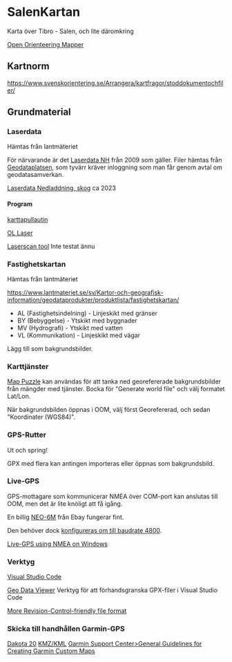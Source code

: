 # SalenKartan

Karta över Tibro - Salen, och lite däromkring

[Open Orienteering Mapper](https://www.openorienteering.org/apps/mapper/)

## Kartnorm

https://www.svenskorientering.se/Arrangera/kartfragor/stoddokumentochfiler/

## Grundmaterial

### Laserdata

Hämtas från lantmäteriet

För närvarande är det [Laserdata NH](https://www.lantmateriet.se/sv/Kartor-och-geografisk-information/geodataprodukter/produktlista/laserdata-nh/) från 2009 som gäller. Filer hämtas från [Geodataplatsen](https://www.lantmateriet.se/sv/Om-Lantmateriet/Samverkan-med-andra/Geodatasamverkan/Geodataplatsen/), som tyvärr kräver inloggning som man får genom avtal om geodatasamverkan.

[Laserdata Nedladdning, skog](https://www.lantmateriet.se/sv/Kartor-och-geografisk-information/geodataprodukter/produktlista/laserdata-nedladdning-skog/) ca 2023


#### Program

[karttapullautin](http://www.routegadget.net/karttapullautin/)

[OL Laser](https://oapp.se/Applikationer/OL_Laser.html)

[Laserscan tool](https://www.openorienteering.org/apps/laserscan-tool/)
Inte testat ännu

### Fastighetskartan

Hämtas från lantmäteriet

https://www.lantmateriet.se/sv/Kartor-och-geografisk-information/geodataprodukter/produktlista/fastighetskartan/

- AL (Fastighetsindelning) - Linjeskikt med gränser
- BY (Bebyggelse) - Ytskikt med byggnader
- MV (Hydrografi) - Ytskikt med vatten
- VL (Kommunikation) - Linjeskikt med vägar

Lägg till som bakgrundsbilder.

### Karttjänster

[Map Puzzle](http://www.mappuzzle.se/) kan användas för att tanka ned georefererade bakgrundsbilder från mängder med tjänster. Bocka för "Generate world file" och välj formatet Lat/Lon.

När bakgrundsbilden öppnas i OOM, välj först Georefererad, och sedan "Koordinater (WGS84)".

### GPS-Rutter

Ut och spring!

GPX med flera kan antingen importeras eller öppnas som bakgrundsbild.

### Live-GPS

GPS-mottagare som kommunicerar NMEA över COM-port kan anslutas till OOM, men det är lite knöligt att få igång.

En billig [NEO-6M](https://www.electroschematics.com/neo-6m-gps-module/) från Ebay fungerar fint.

Den behöver dock [konfigureras om till baudrate 4800](https://www.navilock.com/service/fragen/gruppe_59_uCenter/beitrag/40_uBlox-and-Change-the-Baudrate.html).

[Live-GPS using NMEA on Windows](https://github.com/OpenOrienteering/mapper/issues/1944)

### Verktyg

[Visual Studio Code](https://code.visualstudio.com/)

[Geo Data Viewer](https://marketplace.visualstudio.com/items?itemName=RandomFractalsInc.geo-data-viewer) Verktyg för att förhandsgranska GPX-filer i Visual Studio Code

[More Revision-Control-friendly file format](https://github.com/OpenOrienteering/mapper/issues/1290)

### Skicka till handhållen Garmin-GPS

[Dakota 20](https://buy.garmin.com/sv-SE/SE/p/30926)
[KMZ/KML](https://en.wikipedia.org/wiki/Keyhole_Markup_Language)
[Garmin Support Center>General Guidelines for Creating Garmin Custom Maps](https://support.garmin.com/en-GB/?faq=FtEncUXbaE0xE04yZ7gTq5)
